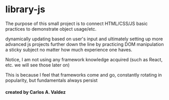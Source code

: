 # library-js

<p>The purpose of this small project is to connect HTML/CSS/JS basic practices to demonstrate object usage/etc. </p>
<p>dynamically updating based on user's input and ultimately setting up more advanced js projects further down the line by practicing DOM manipulation a sticky subject no matter how much experience one haves. </p>
<p>Notice, I am not using any framework knowledge acquired (such as React, etc. we will see those later on) </p>
<p>This is because I feel that frameworks come and go, constantly rotating in popularity, but fundamentals always persist </p>

#### created by Carlos A. Valdez